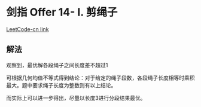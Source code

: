 # 剑指 Offer 14- I. 剪绳子
[LeetCode-cn link](https://leetcode-cn.com/problems/jian-sheng-zi-lcof/)

## 解法
观察到，最优解各段绳子之间长度差不超过1

可根据几何均值不等式得到结论：对于给定的绳子段数，各段绳子长度相等时乘积最大。题中要求绳子长度为整数则有以上结论。

而实际上可以进一步得出，尽量以长度3进行分段结果最优。
